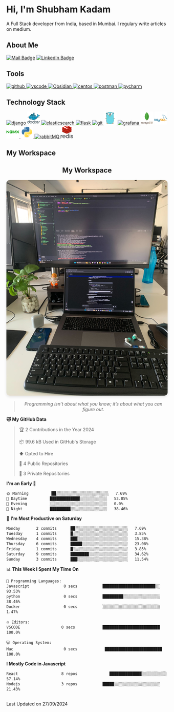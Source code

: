 # Hi, I'm Shubham Kadam

A  Full Stack developer from India, based in Mumbai. I regulary write articles on medium.

## About Me

[![Mail Badge](https://img.shields.io/badge/-gmail-c14438?style=flat&logo=Gmail&logoColor=white&link=mailto:shelterk1120@gmail.com)](mailto:shelterk1120@gmail.com)
[![LinkedIn Badge](https://img.shields.io/badge/-LinkedIn-blue?style=flat&logo=Linkedin&logoColor=white&link=https://www.linkedin.com/in/shubham-kadam-248b65233)](https://www.linkedin.com/in/shubham-kadam-248b65233)
## Tools

<a href="https://github.com" target="_blank"> <img src="https://cdn.jsdelivr.net/gh/devicons/devicon/icons/github/github-original.svg" alt="github" width="40" height="40"/> </a> <a href="https://code.visualstudio.com/" target="_blank"> <img src="https://cdn.jsdelivr.net/gh/devicons/devicon/icons/vscode/vscode-original.svg" alt="vscode" width="40" height="40"/> </a> <a href="https://obsidian.md/" target="_blank"> <img src="https://obsidian.md/favicon.ico" alt="Obsidian" width="40" height="40"/> </a> <a href="https://www.centos.org/" target="_blank"> <img src="https://cdn.jsdelivr.net/gh/devicons/devicon/icons/centos/centos-original.svg" alt="centos" width="40" height="40"/> </a> <a href="https://postman.com" target="_blank" rel="noreferrer"> <img src="https://www.vectorlogo.zone/logos/getpostman/getpostman-icon.svg" alt="postman" width="40" height="40"/> </a> <a href="https://postman.com" target="_blank" rel="noreferrer"> <img src="https://cdn.jsdelivr.net/gh/devicons/devicon/icons/pycharm/pycharm-original.svg" alt="pycharm" width="40" height="40"/> </a>

## Technology Stack

<a href="https://www.djangoproject.com/" target="_blank" rel="noreferrer"> <img src="https://cdn.worldvectorlogo.com/logos/django.svg" alt="django" width="40" height="40"/> </a> <a href="https://www.docker.com/" target="_blank" rel="noreferrer"> <img src="https://raw.githubusercontent.com/devicons/devicon/master/icons/docker/docker-original-wordmark.svg" alt="docker" width="40" height="40"/> </a> <a href="https://www.elastic.co" target="_blank" rel="noreferrer"> <img src="https://www.vectorlogo.zone/logos/elastic/elastic-icon.svg" alt="elasticsearch" width="40" height="40"/> </a> <a href="https://flask.palletsprojects.com/" target="_blank" rel="noreferrer"> <img src="https://www.vectorlogo.zone/logos/pocoo_flask/pocoo_flask-icon.svg" alt="flask" width="40" height="40"/> </a> <a href="https://git-scm.com/" target="_blank" rel="noreferrer"> <img src="https://www.vectorlogo.zone/logos/git-scm/git-scm-icon.svg" alt="git" width="40" height="40"/> </a> <a href="https://golang.org" target="_blank" rel="noreferrer"> <img src="https://raw.githubusercontent.com/devicons/devicon/master/icons/go/go-original.svg" alt="go" width="40" height="40"/> </a> <a href="https://grafana.com" target="_blank" rel="noreferrer"> <img src="https://www.vectorlogo.zone/logos/grafana/grafana-icon.svg" alt="grafana" width="40" height="40"/> </a>  <img src="https://raw.githubusercontent.com/devicons/devicon/master/icons/mongodb/mongodb-original-wordmark.svg" alt="mongodb" width="40" height="40"/> </a> <a href="https://www.mysql.com/" target="_blank" rel="noreferrer"> <img src="https://raw.githubusercontent.com/devicons/devicon/master/icons/mysql/mysql-original-wordmark.svg" alt="mysql" width="40" height="40"/> </a> <a href="https://www.nginx.com" target="_blank" rel="noreferrer"> <img src="https://raw.githubusercontent.com/devicons/devicon/master/icons/nginx/nginx-original.svg" alt="nginx" width="40" height="40"/> </a> <a href="https://www.python.org" target="_blank" rel="noreferrer"> <img src="https://raw.githubusercontent.com/devicons/devicon/master/icons/python/python-original.svg" alt="python" width="40" height="40"/> </a> <a href="https://www.rabbitmq.com" target="_blank" rel="noreferrer"> <img src="https://www.vectorlogo.zone/logos/rabbitmq/rabbitmq-icon.svg" alt="rabbitMQ" width="40" height="40"/> </a> <a href="https://redis.io" target="_blank" rel="noreferrer"> <img src="https://raw.githubusercontent.com/devicons/devicon/master/icons/redis/redis-original-wordmark.svg" alt="redis" width="40" height="40"/> </a> 

## My Workspace

<div align="center">
  <h2>My Workspace</h2>
  <img src="IMG_0019.jpg" alt="Workspace" style="border-radius: 10px; width: 600px; height: auto; box-shadow: 0px 4px 8px rgba(0,0,0,0.1)"/>

  <blockquote>
    <p><i style="background-color":white>Programming isn’t about what you know; it’s about what you can figure out.</i></p>
  </blockquote>
</div>

**🐱 My GitHub Data** 

> 🏆 2 Contributions in the Year 2024
 > 
> 📦 99.6 kB Used in GitHub's Storage 
 > 
> ⬆️ Opted to Hire
 > 
> 📜 4 Public Repositories 
 > 
> 🔑 3 Private Repositories  
 > 
**I'm an Early 🐤** 

```text
🌞 Morning          ██░░░░░░░░░░░░░░░░░░░░░░░   7.69% 
🌆 Daytime          █████████████░░░░░░░░░░░░   53.85% 
🌃 Evening          ░░░░░░░░░░░░░░░░░░░░░░░░░   0.0%
🌙 Night            █████████░░░░░░░░░░░░░░░░   38.46% 

```
📅 **I'm Most Productive on Saturday** 

```text
Monday       2 commits      ██░░░░░░░░░░░░░░░░░░░░░░░   7.69% 
Tuesday      1 commits      █░░░░░░░░░░░░░░░░░░░░░░░░   3.85% 
Wednesday    4 commits      ███░░░░░░░░░░░░░░░░░░░░░░   15.38% 
Thursday     6 commits      █████░░░░░░░░░░░░░░░░░░░░   23.08% 
Friday       1 commits      █░░░░░░░░░░░░░░░░░░░░░░░░   3.85% 
Saturday     9 commits      ████████░░░░░░░░░░░░░░░░░   34.62% 
Sunday       3 commits      ███░░░░░░░░░░░░░░░░░░░░░░   11.54%

```


📊 **This Week I Spent My Time On** 

```text
💬 Programming Languages: 
Javascript               0 secs           ███████████████████████░░   93.53% 
python                   0 secs           █████████░░░░░░░░░░░░░░░░   38.46%                  
Docker                   0 secs           ░░░░░░░░░░░░░░░░░░░░░░░░░   1.47%

🔥 Editors: 
VSCODE                  0 secs            █████████████████████████   100.0%

💻 Operating System: 
Mac                      0 secs            █████████████████████████   100.0%

```

**I Mostly Code in Javascript** 

```text
React                   8 repos              ██████████████░░░░░░░░░░░   57.14% 
Nodejs                  3 repos           █████░░░░░░░░░░░░░░░░░░░░   21.43% 


```



 Last Updated on 27/09/2024
